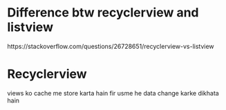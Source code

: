 <h1>Difference btw recyclerview and listview</h1>
https://stackoverflow.com/questions/26728651/recyclerview-vs-listview
<h1>Recyclerview</h1>
views ko cache me store karta hain fir usme he data change karke dikhata hain